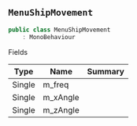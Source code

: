 ## `MenuShipMovement`

```csharp
public class MenuShipMovement
    : MonoBehaviour

```

Fields

| Type | Name | Summary | 
| --- | --- | --- | 
| Single | m_freq |  | 
| Single | m_xAngle |  | 
| Single | m_zAngle |  | 


